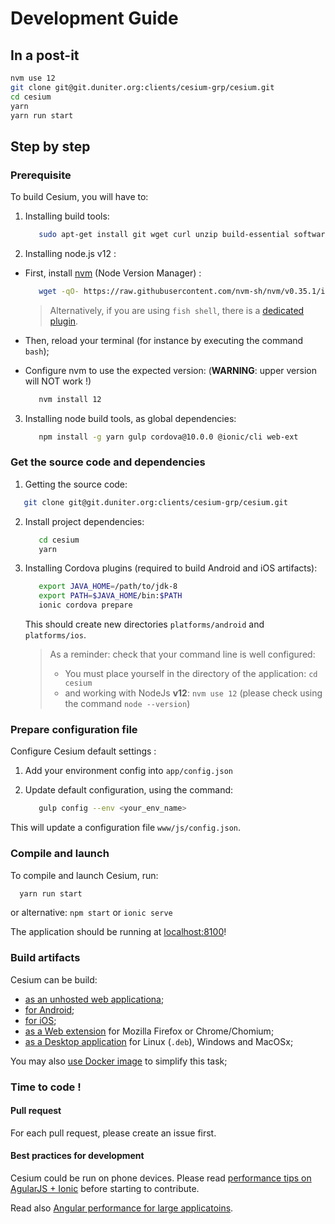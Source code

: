 # Development Guide

## In a post-it

```bash
nvm use 12
git clone git@git.duniter.org:clients/cesium-grp/cesium.git
cd cesium
yarn
yarn run start
```


## Step by step

### Prerequisite  

To build Cesium, you will have to: 
 
1. Installing build tools:
   ```bash
      sudo apt-get install git wget curl unzip build-essential software-properties-common ruby ruby-dev ruby-ffi gcc make
   ```

2. Installing node.js v12 :

  * First, install [nvm](https://github.com/nvm-sh/nvm) (Node Version Manager) :    
    ```bash
       wget -qO- https://raw.githubusercontent.com/nvm-sh/nvm/v0.35.1/install.sh | bash
    ```

    > Alternatively, if you are using `fish shell`, there is a [dedicated plugin](https://github.com/jorgebucaran/fish-nvm).

  * Then, reload your terminal (for instance by executing the command `bash`);

  * Configure nvm to use the expected version: (**WARNING**: upper version will NOT work !) 
    ```bash
       nvm install 12
    ```
      
3. Installing node build tools, as global dependencies:
   ```bash
      npm install -g yarn gulp cordova@10.0.0 @ionic/cli web-ext
   ```
   
### Get the source code and dependencies
   
1. Getting the source code:    
  ```bash
     git clone git@git.duniter.org:clients/cesium-grp/cesium.git
  ```
  
2. Install project dependencies:    
   ```bash
      cd cesium
      yarn
   ```

3. Installing Cordova plugins (required to build Android and iOS artifacts): 
   ```bash
      export JAVA_HOME=/path/to/jdk-8
      export PATH=$JAVA_HOME/bin:$PATH
      ionic cordova prepare
   ```

   This should create new directories `platforms/android` and `platforms/ios`.

   > As a reminder: check that your command line is well configured:
   > - You must place yourself in the directory of the application: `cd cesium`
   > - and working with NodeJs **v12**: `nvm use 12` (please check using the command `node --version`)
    

### Prepare configuration file

Configure Cesium default settings :
 
1. Add your environment config into `app/config.json`
   
2. Update default configuration, using the command:    
   ```bash
      gulp config --env <your_env_name> 
   ```

  This will update a configuration file `www/js/config.json`.
 
### Compile and launch

To compile and launch Cesium, run:
```bash
  yarn run start
```

or alternative: `npm start` or `ionic serve` 

The application should be running at [localhost:8100](http://localhost:8100)!


### Build artifacts 

Cesium can be build:
- [as an unhosted web applicationa](build_web.md);
- [for Android](build_android.md);
- [for iOS](build_ios.md);
- [as a Web extension](build_web_extension.md) for Mozilla Firefox or Chrome/Chomium;
- [as a Desktop application](build_desktop.md) for Linux (`.deb`), Windows and MacOSx;

You may also [use Docker image](build_docker.md) to simplify this task;   


### Time to code !

#### Pull request

For each pull request, please create an issue first.

#### Best practices for development

Cesium could be run on phone devices. Please read [performance tips on AgularJS + Ionic](http://julienrenaux.fr/2015/08/24/ultimate-angularjs-and-ionic-performance-cheat-sheet/)
before starting to contribute.

Read also [Angular performance for large applicatoins](https://www.airpair.com/angularjs/posts/angularjs-performance-large-applications). 
